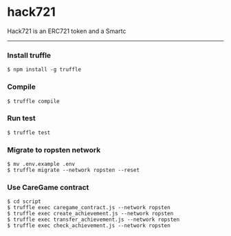 # hack721


Hack721 is an ERC721 token and a Smartc

-----------------------

### Install truffle

```
$ npm install -g truffle
```

### Compile

```
$ truffle compile
```

### Run test

```
$ truffle test
```

### Migrate to ropsten network

```
$ mv .env.example .env
$ truffle migrate --network ropsten --reset
```

### Use CareGame contract

```
$ cd script
$ truffle exec caregame_contract.js --network ropsten
$ truffle exec create_achievement.js --network ropsten
$ truffle exec transfer_achievement.js --network ropsten
$ truffle exec check_achievement.js --network ropsten
```
